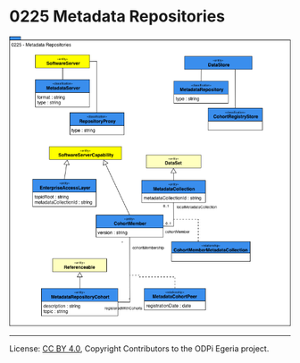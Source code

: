 <!-- SPDX-License-Identifier: CC-BY-4.0 -->
<!-- Copyright Contributors to the ODPi Egeria project. -->

# 0225 Metadata Repositories

![UML](0225-Metadata-Repositories.png)



----
License: [CC BY 4.0](https://creativecommons.org/licenses/by/4.0/),
Copyright Contributors to the ODPi Egeria project.